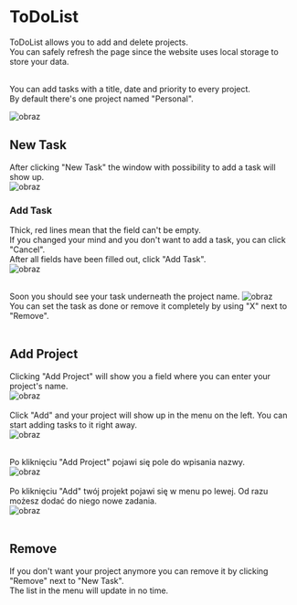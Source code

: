 # ToDoList

ToDoList allows you to add and delete projects. </br>
You can safely refresh the page since the website uses local storage to store your data.</br></br>

You can add tasks with a title, date and priority to every project.</br>
By default there's one project named "Personal".</br>

![obraz](https://user-images.githubusercontent.com/105065960/201168252-b89e5ae3-9b93-4d5d-94c4-b29ca386a5e5.png)</br>

## New Task
After clicking "New Task" the window with possibility to add a task will show up.</br>
![obraz](https://user-images.githubusercontent.com/105065960/201169396-14b2e85e-0c92-4753-84c9-3450e90c3f74.png)</br>

### Add Task
Thick, red lines mean that the field can't be empty.</br>
If you changed your mind and you don't want to add a task, you can click "Cancel".</br>
After all fields have been filled out, click "Add Task".</br>
![obraz](https://user-images.githubusercontent.com/105065960/201172944-26a2f064-2b04-45f2-87fc-43c696f801b6.png)</br></br>

Soon you should see your task underneath the project name.
![obraz](https://user-images.githubusercontent.com/105065960/201173448-45cf5290-3f94-454c-99a6-da45074d0cd2.png)</br>
You can set the task as done or remove it completely by using "X" next to "Remove".</br></br>

## Add Project
Clicking "Add Project" will show you a field where you can enter your project's name.</br>
![obraz](https://user-images.githubusercontent.com/105065960/201174531-8ca5a527-fe90-422d-a4fc-c4d202a319be.png)</br></br>
Click "Add" and your project will show up in the menu on the left. You can start adding tasks to it right away.</br>
![obraz](https://user-images.githubusercontent.com/105065960/201175139-c31c30a4-f19c-4570-b545-5b5a0010f9b5.png)</br></br>

Po kliknięciu "Add Project" pojawi się pole do wpisania nazwy.</br>
![obraz](https://user-images.githubusercontent.com/105065960/201174531-8ca5a527-fe90-422d-a4fc-c4d202a319be.png)</br></br>
Po kliknięciu "Add" twój projekt pojawi się w menu po lewej. Od razu możesz dodać do niego nowe zadania.</br>
![obraz](https://user-images.githubusercontent.com/105065960/201175139-c31c30a4-f19c-4570-b545-5b5a0010f9b5.png)</br></br>

## Remove
If you don't want your project anymore you can remove it by clicking "Remove" next to "New Task".</br>
The list in the menu will update in no time.</br>
